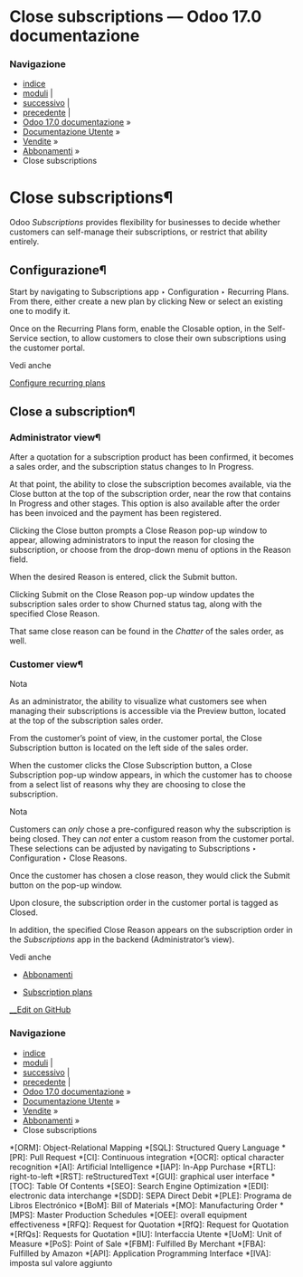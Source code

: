 # Close subscriptions — Odoo 17.0 documentazione

### Navigazione

  * [indice](../../../genindex.html "Indice generale")
  * [moduli](../../../py-modindex.html "Indice del modulo Python") |
  * [successivo](automatic_alerts.html "Regole di automazione") |
  * [precedente](renewals.html "Renew subscriptions") |
  * [Odoo 17.0 documentazione](../../../index-2.html) »
  * [Documentazione Utente](../../../applications.html) »
  * [Vendite](../../sales.html) »
  * [Abbonamenti](../subscriptions.html) »
  * Close subscriptions



# Close subscriptions¶

Odoo _Subscriptions_ provides flexibility for businesses to decide whether customers can self-manage their subscriptions, or restrict that ability entirely.

## Configurazione¶

Start by navigating to Subscriptions app ‣ Configuration ‣ Recurring Plans. From there, either create a new plan by clicking New or select an existing one to modify it.

Once on the Recurring Plans form, enable the Closable option, in the Self-Service section, to allow customers to close their own subscriptions using the customer portal.

Vedi anche

[Configure recurring plans](plans.html)

## Close a subscription¶

### Administrator view¶

After a quotation for a subscription product has been confirmed, it becomes a sales order, and the subscription status changes to In Progress.

At that point, the ability to close the subscription becomes available, via the Close button at the top of the subscription order, near the row that contains In Progress and other stages. This option is also available after the order has been invoiced and the payment has been registered.

Clicking the Close button prompts a Close Reason pop-up window to appear, allowing administrators to input the reason for closing the subscription, or choose from the drop-down menu of options in the Reason field.

When the desired Reason is entered, click the Submit button.

Clicking Submit on the Close Reason pop-up window updates the subscription sales order to show Churned status tag, along with the specified Close Reason.

That same close reason can be found in the _Chatter_ of the sales order, as well.

### Customer view¶

Nota

As an administrator, the ability to visualize what customers see when managing their subscriptions is accessible via the Preview button, located at the top of the subscription sales order.

From the customer’s point of view, in the customer portal, the Close Subscription button is located on the left side of the sales order.

When the customer clicks the Close Subscription button, a Close Subscription pop-up window appears, in which the customer has to choose from a select list of reasons why they are choosing to close the subscription.

Nota

Customers can _only_ chose a pre-configured reason why the subscription is being closed. They can _not_ enter a custom reason from the customer portal. These selections can be adjusted by navigating to Subscriptions ‣ Configuration ‣ Close Reasons.

Once the customer has chosen a close reason, they would click the Submit button on the pop-up window.

Upon closure, the subscription order in the customer portal is tagged as Closed.

In addition, the specified Close Reason appears on the subscription order in the _Subscriptions_ app in the backend (Administrator’s view).

Vedi anche

  * [Abbonamenti](../subscriptions.html)

  * [Subscription plans](plans.html)




[ __Edit on GitHub](https://github.com/odoo/documentation/edit/17.0/content/applications/sales/subscriptions/closing.rst)

### Navigazione

  * [indice](../../../genindex.html "Indice generale")
  * [moduli](../../../py-modindex.html "Indice del modulo Python") |
  * [successivo](automatic_alerts.html "Regole di automazione") |
  * [precedente](renewals.html "Renew subscriptions") |
  * [Odoo 17.0 documentazione](../../../index-2.html) »
  * [Documentazione Utente](../../../applications.html) »
  * [Vendite](../../sales.html) »
  * [Abbonamenti](../subscriptions.html) »
  * Close subscriptions


  *[ORM]: Object-Relational Mapping
  *[SQL]: Structured Query Language
  *[PR]: Pull Request
  *[CI]: Continuous integration
  *[OCR]: optical character recognition
  *[AI]: Artificial Intelligence
  *[IAP]: In-App Purchase
  *[RTL]: right-to-left
  *[RST]: reStructuredText
  *[GUI]: graphical user interface
  *[TOC]: Table Of Contents
  *[SEO]: Search Engine Optimization
  *[EDI]: electronic data interchange
  *[SDD]: SEPA Direct Debit
  *[PLE]: Programa de Libros Electrónico
  *[BoM]: Bill of Materials
  *[MO]: Manufacturing Order
  *[MPS]: Master Production Schedules
  *[OEE]: overall equipment effectiveness
  *[RFQ]: Request for Quotation
  *[RfQ]: Request for Quotation
  *[RfQs]: Requests for Quotation
  *[IU]: Interfaccia Utente
  *[UoM]: Unit of Measure
  *[PoS]: Point of Sale
  *[FBM]: Fulfilled By Merchant
  *[FBA]: Fulfilled by Amazon
  *[API]: Application Programming Interface
  *[IVA]: imposta sul valore aggiunto